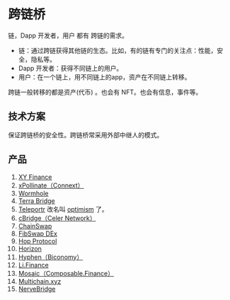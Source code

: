 # 跨链桥
链，Dapp 开发者，用户 都有 跨链的需求。
* 链：通过跨链获得其他链的生态。比如，有的链有专门的关注点：性能，安全，隐私等。
* Dapp 开发者：获得不同链上的用户。
* 用户：在一个链上，用不同链上的app，资产在不同链上转移。

跨链一般转移的都是资产(代币) 。也会有 NFT。也会有信息，事件等。

## 技术方案
保证跨链桥的安全性。跨链桥常采用外部中继人的模式。

## 产品
1. [XY Finance](https://xy.finance/)
2. [xPollinate（Connext）](https://www.xpollinate.io/)
3. [Wormhole](https://wormholebridge.com/#/)
4. [Terra Bridge](https://bridge.terra.money/)
5. [Teleportr](https://portr.xyz/) 改名叫 [optimism](https://app.optimism.io/bridge/deposit) 了。
6. [cBridge（Celer Network）](https://cbridge.celer.network/)
7. [ChainSwap](https://exchange.chainswap.com/)
8. [FibSwap DEx](https://dex.fibswap.io/)
9. [Hop Protocol](https://app.hop.exchange/send)
10. [Horizon](https://bridge.harmony.one/)
11. [Hyphen（Biconomy）](https://hyphen.biconomy.io/)
12. [Li.Finance](https://bridge.harmony.one/)
13. [Mosaic（Composable.Finance）](https://mosaic.composable.finance/)
14. [Multichain.xyz](https://multichain.xyz/)
15. [NerveBridge](https://bridge.nerve.network/)



